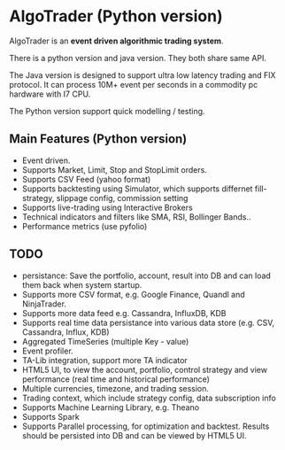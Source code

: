AlgoTrader (Python version)
===========================

AlgoTrader is an **event driven algorithmic trading system**.

There is a python version and java version. They both share same API. 

The Java version is designed to support ultra low latency trading and FIX protocol.
It can process 10M+ event per seconds in a commodity pc hardware with I7 CPU.

The Python version support quick modelling / testing.  


Main Features (Python version)
------------------------------

 * Event driven.
 * Supports Market, Limit, Stop and StopLimit orders.
 * Supports CSV Feed (yahoo format)
 * Supports backtesting using Simulator, which supports differnet fill-strategy, slippage config, commission setting
 * Supports live-trading using Interactive Brokers
 * Technical indicators and filters like SMA, RSI, Bollinger Bands..
 * Performance metrics (use pyfolio)
 
 
TODO
----

 * persistance: Save the portfolio, account, result into DB and can load them back when system startup. 
 * Supports more CSV format, e.g. Google Finance, Quandl and NinjaTrader.
 * Supports more data feed e.g. Cassandra, InfluxDB, KDB 
 * Supports real time data persistance into various data store (e.g. CSV, Cassandra, Influx, KDB)
 * Aggregated TimeSeries (multiple Key - value)
 * Event profiler.
 * TA-Lib integration, support more TA indicator
 * HTML5 UI, to view the account, portfolio, control strategy and view performance (real time and historical performance)
 * Multiple currencies, timezone, and trading session.
 * Trading context, which include strategy config, data subscription info
 * Supports Machine Learning Library, e.g. Theano 
 * Supports Spark
 * Supports Parallel processing, for optimization and backtest. Results should be persisted into DB and can be viewed by HTML5 UI.